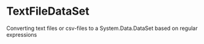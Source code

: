 # TextFileDataSet
Converting text files or csv-files to a System.Data.DataSet based on regular expressions
